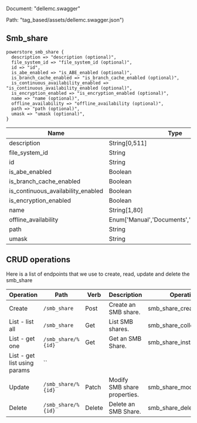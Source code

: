 Document: "dellemc.swagger"


Path: "tag_based/assets/dellemc.swagger.json")

## Smb_share



```puppet
powerstore_smb_share {
  description => "description (optional)",
  file_system_id => "file_system_id (optional)",
  id => "id",
  is_abe_enabled => "is_ABE_enabled (optional)",
  is_branch_cache_enabled => "is_branch_cache_enabled (optional)",
  is_continuous_availability_enabled => "is_continuous_availability_enabled (optional)",
  is_encryption_enabled => "is_encryption_enabled (optional)",
  name => "name (optional)",
  offline_availability => "offline_availability (optional)",
  path => "path (optional)",
  umask => "umask (optional)",
}
```

| Name        | Type           | Required       |
| ------------- | ------------- | ------------- |
|description | String[0,511] | false |
|file_system_id | String | false |
|id | String | true |
|is_abe_enabled | Boolean | false |
|is_branch_cache_enabled | Boolean | false |
|is_continuous_availability_enabled | Boolean | false |
|is_encryption_enabled | Boolean | false |
|name | String[1,80] | false |
|offline_availability | Enum['Manual','Documents','Programs','None'] | false |
|path | String | false |
|umask | String | false |



## CRUD operations

Here is a list of endpoints that we use to create, read, update and delete the smb_share

| Operation | Path | Verb | Description | OperationID |
| ------------- | ------------- | ------------- | ------------- | ------------- |
|Create|`/smb_share`|Post|Create an SMB share.|smb_share_create|
|List - list all|`/smb_share`|Get|List SMB shares.|smb_share_collection_query|
|List - get one|`/smb_share/%{id}`|Get|Get an SMB Share.|smb_share_instance_query|
|List - get list using params|``||||
|Update|`/smb_share/%{id}`|Patch|Modify SMB share properties.|smb_share_modify|
|Delete|`/smb_share/%{id}`|Delete|Delete an SMB Share.|smb_share_delete|
